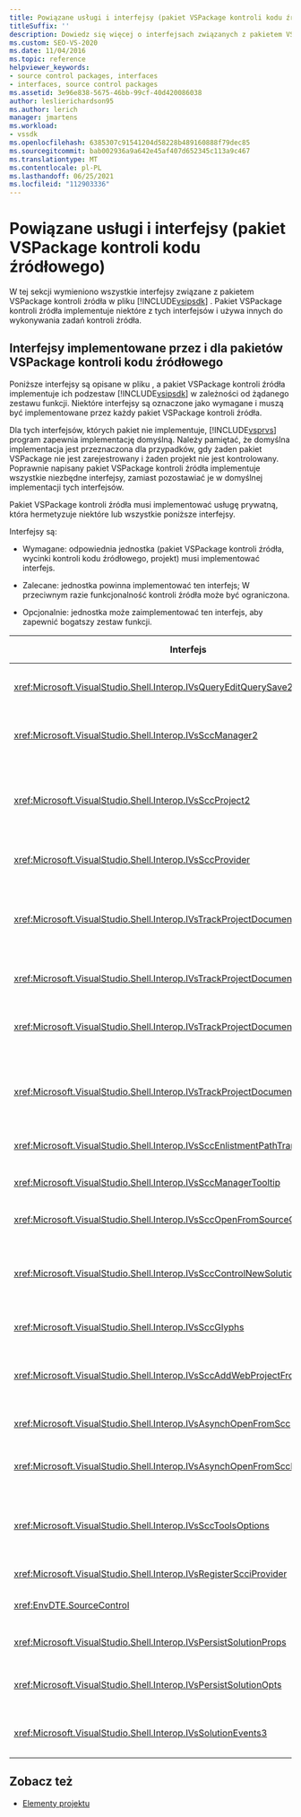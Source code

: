 ```yaml
---
title: Powiązane usługi i interfejsy (pakiet VSPackage kontroli kodu źródłowego)
titleSuffix: ''
description: Dowiedz się więcej o interfejsach związanych z pakietem VSPackage kontroli źródła w zestawie SDK Visual Studio SDK. Pakiet implementuje niektóre interfejsy i używa innych do kontroli źródła.
ms.custom: SEO-VS-2020
ms.date: 11/04/2016
ms.topic: reference
helpviewer_keywords:
- source control packages, interfaces
- interfaces, source control packages
ms.assetid: 3e96e838-5675-46bb-99cf-40d420086038
author: leslierichardson95
ms.author: lerich
manager: jmartens
ms.workload:
- vssdk
ms.openlocfilehash: 6385307c91541204d58228b489160888f79dec85
ms.sourcegitcommit: bab002936a9a642e45af407d652345c113a9c467
ms.translationtype: MT
ms.contentlocale: pl-PL
ms.lasthandoff: 06/25/2021
ms.locfileid: "112903336"
---
```

# <a name="related-services-and-interfaces-source-control-vspackage"></a>Powiązane usługi i interfejsy (pakiet VSPackage kontroli kodu źródłowego)

W tej sekcji wymieniono wszystkie interfejsy związane z pakietem VSPackage kontroli źródła w pliku [!INCLUDE[vsipsdk](../../extensibility/includes/vsipsdk_md.md)] . Pakiet VSPackage kontroli źródła implementuje niektóre z tych interfejsów i używa innych do wykonywania zadań kontroli źródła.

## <a name="interfaces-implemented-by-and-for-source-control-vspackages"></a>Interfejsy implementowane przez i dla pakietów VSPackage kontroli kodu źródłowego

 Poniższe interfejsy są opisane w pliku , a pakiet VSPackage kontroli źródła implementuje ich podzestaw [!INCLUDE[vsipsdk](../../extensibility/includes/vsipsdk_md.md)] w zależności od żądanego zestawu funkcji. Niektóre interfejsy są oznaczone jako wymagane i muszą być implementowane przez każdy pakiet VSPackage kontroli źródła.

 Dla tych interfejsów, których pakiet nie implementuje, [!INCLUDE[vsprvs](../../code-quality/includes/vsprvs_md.md)] program zapewnia implementację domyślną. Należy pamiętać, że domyślna implementacja jest przeznaczona dla przypadków, gdy żaden pakiet VSPackage nie jest zarejestrowany i żaden projekt nie jest kontrolowany. Poprawnie napisany pakiet VSPackage kontroli źródła implementuje wszystkie niezbędne interfejsy, zamiast pozostawiać je w domyślnej implementacji tych interfejsów.

 Pakiet VSPackage kontroli źródła musi implementować usługę prywatną, która hermetyzuje niektóre lub wszystkie poniższe interfejsy.

 Interfejsy są:

- Wymagane: odpowiednia jednostka (pakiet VSPackage kontroli źródła, wycinki kontroli kodu źródłowego, projekt) musi implementować interfejs.

- Zalecane: jednostka powinna implementować ten interfejs; W przeciwnym razie funkcjonalność kontroli źródła może być ograniczona.

- Opcjonalnie: jednostka może zaimplementować ten interfejs, aby zapewnić bogatszy zestaw funkcji.

| Interfejs | Przeznaczenie | Zaimplementowane przez | Zaimplementować? |
| - | - |--------------------------|-------------|
| <xref:Microsoft.VisualStudio.Shell.Interop.IVsQueryEditQuerySave2> | Edytory wywołują ten interfejs przed zmodyfikowaniem lub zapisaniem pliku. Pakiet VSPackage kontroli źródła może wyewidencjonować plik lub odmówić operacji w przypadku niepowodzenia wyewidencjonowania. | Pakiet VSPackage kontroli kodu źródłowego | Zalecane |
| <xref:Microsoft.VisualStudio.Shell.Interop.IVsSccManager2> | Ten interfejs zapewnia podstawowe funkcje kontroli źródła dla projektów, takie jak rejestrowanie i wyrejestrowanie projektów z kontrolą źródła oraz zapewnia obsługę podstawowych glifów kontroli źródła. | Pakiet VSPackage kontroli kodu źródłowego | Wymagane |
| <xref:Microsoft.VisualStudio.Shell.Interop.IVsSccProject2> | Ten interfejs jest uzyskiwany z obiektu przy użyciu funkcji lub przez <xref:Microsoft.VisualStudio.Shell.Interop.IVsHierarchy> <xref:System.Runtime.InteropServices.Marshal.QueryInterface%2A> rzutowanie obiektu implementowania `IVsHierarchy` na `IVsSccProject2` . Służy do uzyskiwania plików pod kontrolą źródła w projekcie lub do informowania projektu o bieżącym stanie lub lokalizacji kontroli źródła. | Project | Wymagane |
| <xref:Microsoft.VisualStudio.Shell.Interop.IVsSccProvider> | Moduł integracji używa tego interfejsu do ustawienia bieżącego aktywnego pakietów VSPackage. | Pakiet VSPackage kontroli kodu źródłowego | Wymagane |
| <xref:Microsoft.VisualStudio.Shell.Interop.IVsTrackProjectDocuments2> | Ten interfejs jest oparty na modelu subskrypcji. Każdy pakiet VSPackage może zasygnalizować, że chce odbierać zdarzenia dotyczące dokumentów, i być poinformowany przez powłokę o zdarzeniach, które mają się zdarzyć. Jest on implementowany i obsługiwany przez program , który z kolei przekazuje zdarzenia implementujące pakiet [!INCLUDE[vsprvs](../../code-quality/includes/vsprvs_md.md)] `IVsTrackProjectDocumentsEvents2` do vspackage. | Wycinki kontroli kodu źródłowego | Wymagane |
| <xref:Microsoft.VisualStudio.Shell.Interop.IVsTrackProjectDocuments3> | Ten interfejs zapewnia przetwarzanie wsadowe, zsynchronizowane operacje odczytu/zapisu oraz zaawansowaną `OnQueryAddFiles` metodę. | Wycinki kontroli kodu źródłowego | Wymagane |
| <xref:Microsoft.VisualStudio.Shell.Interop.IVsTrackProjectDocumentsEvents2> | **Eksplorator rozwiązań** i projekty wywołują ten interfejs, gdy nowe pliki są dodawane do projektów lub gdy nazwy plików i folderów są zmieniane lub usuwane z projektów. Pakiet VSPackage kontroli źródła może wyewidencjiować plik projektu lub anulować operację. | Pakiet VSPackage kontroli kodu źródłowego | Zalecane |
| <xref:Microsoft.VisualStudio.Shell.Interop.IVsTrackProjectDocumentsEvents3> | **Eksplorator rozwiązań** i projekty wywołują ten interfejs w odpowiedzi na wywołania metod interfejsu IVstrackProjectDocuments3. Pakiet VSPackage kontroli źródła może śledzić operacje wsadowe, synchronizować operacje odczytu/zapisu i pracować z bardziej zaawansowaną `OnQueryAddFiles` metodą. | Pakiet VSPackage kontroli kodu źródłowego | Zalecane |
| <xref:Microsoft.VisualStudio.Shell.Interop.IVsSccEnlistmentPathTranslation> | Ten interfejs zapewnia obsługę zarządzania listą dla projektów internetowych. | Pakiet VSPackage kontroli kodu źródłowego | Zalecane |
| <xref:Microsoft.VisualStudio.Shell.Interop.IVsSccManagerTooltip> | Ten interfejs służy do pobierania etykietek narzędzi dla plików kontrolowanych przez źródło w projektach. | Pakiet VSPackage kontroli kodu źródłowego | Opcjonalne |
| <xref:Microsoft.VisualStudio.Shell.Interop.IVsSccOpenFromSourceControl> | Ten interfejs zapewnia obsługę rozszerzenia przestrzeni nazw. | Pakiet VSPackage kontroli kodu źródłowego | Opcjonalne |
| <xref:Microsoft.VisualStudio.Shell.Interop.IVsSccControlNewSolution> | Pakiet VSPackage używa tego interfejsu do integracji rozszerzenia przestrzeni nazw z oknami **dialogowymi Nowy,** **Otwórz** **lub** Zapisz. W związku z tym projekty mogą być automatycznie dodawane do kontroli źródła podczas tworzenia lub dodawane do kontroli źródła, gdy operacja zapisywania jest w mocy. | Pakiet VSPackage kontroli kodu źródłowego | Opcjonalne |
| <xref:Microsoft.VisualStudio.Shell.Interop.IVsSccGlyphs> | Pakiet VSPackage używa tego interfejsu do definiowania dodatkowych glifów jako glifów kontroli źródła dla węzłów w **Eksplorator rozwiązań**. | Pakiet VSPackage kontroli kodu źródłowego | Opcjonalne |
| <xref:Microsoft.VisualStudio.Shell.Interop.IVsSccAddWebProjectFromSourceControl> | Ten **interfejs** jest używany w oknie dialogowym Dodawanie projektów internetowych. Udostępnia on metody przeglądania dla lokalizacji kontroli źródła i otwierania projektu internetowego wcześniej dodanego w repozytorium kontroli źródła w tej lokalizacji. | Pakiet VSPackage kontroli kodu źródłowego | Zalecane |
| <xref:Microsoft.VisualStudio.Shell.Interop.IVsAsynchOpenFromScc> | Ten interfejs zapewnia obsługę asynchronicznego ładowania projektów (w tle) z kontroli źródła. | Pakiet VSPackage kontroli kodu źródłowego | Opcjonalne |
| <xref:Microsoft.VisualStudio.Shell.Interop.IVsAsynchOpenFromSccProjectEvents> | Ten interfejs umożliwia projektom obserwowanie postępu ładowania asynchronicznego zainicjowanego przez program <xref:Microsoft.VisualStudio.Shell.Interop.IVsAsynchOpenFromScc> . | Project | Opcjonalne |
| <xref:Microsoft.VisualStudio.Shell.Interop.IVsSccToolsOptions> | Ten interfejs umożliwia ideom wykonywanie zapytań względem aktywnego pakietu VSPackage kontroli źródła. Ide wysyła zapytanie o wartość ustawień kontroli źródła, które mają znaczenie nawet wtedy, gdy nie ma zarejestrowanego aktywnego pliku VSPackage kontroli źródła. Ten interfejs jest implementowany i obsługiwany przez [!INCLUDE[vsprvs](../../code-quality/includes/vsprvs_md.md)] . | Wycinki kontroli kodu źródłowego | Wymagane |
| <xref:Microsoft.VisualStudio.Shell.Interop.IVsRegisterScciProvider> | Ten interfejs jest używany do rejestrowania pakietów VSPackage kontroli źródła. | Wycinki kontroli kodu źródłowego | Wymagane |
| <xref:EnvDTE.SourceControl> | Ten interfejs jest używany w automatyzacji. W związku z tym uwidacznia tylko funkcje, które mogą być wykonywane bez wyświetlania żadnego interfejsu użytkownika. | Pakiet VSPackage kontroli kodu źródłowego | Opcjonalne |
| <xref:Microsoft.VisualStudio.Shell.Interop.IVsPersistSolutionProps> | Ten interfejs służy do zapisywania ustawień kontroli źródła w pliku rozwiązania (sln). Ustawienia obejmują lokalizację kontroli źródła i flagi stanu kontroli źródła. | Pakiet VSPackage kontroli kodu źródłowego | Zalecane |
| <xref:Microsoft.VisualStudio.Shell.Interop.IVsPersistSolutionOpts> | Ten interfejs służy do zapisywania ustawień kontroli źródła w pliku opcji rozwiązania (suo). Może to obejmować ustawienia kontroli źródła specyficzne dla użytkownika, takie jak lokalizacja enlistment bieżącego użytkownika. | Pakiet VSPackage kontroli kodu źródłowego | Zalecane |
| <xref:Microsoft.VisualStudio.Shell.Interop.IVsSolutionEvents3> | Ten interfejs służy do monitorowania zdarzeń w celu wykonywania operacji, takich jak sprawdzanie plików projektu przed zamknięciem rozwiązań lub pobieranie nowych plików z kontroli źródła podczas otwierania projektu. | Pakiet VSPackage kontroli kodu źródłowego | Zalecane |

## <a name="see-also"></a>Zobacz też
- [Elementy projektu](../../extensibility/internals/source-control-vspackage-design-elements.md)
